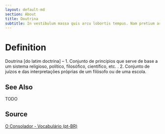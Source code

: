 ```yaml
---
layout: default-md
section: About
title: Doutrina
subtitle: In vestibulum massa quis arcu lobortis tempus. Nam pretium arcu in odio vulputate luctus.
---
```


# Definition
Doutrina [do latim doctrina] – 1. Conjunto de princípios que serve de base a um sistema religioso, político, filosófico, científico, etc. . 2. Conjunto de juízos e das interpretações próprias de um filósofo ou de uma escola.

## See Also
TODO

## Source
[O Consolador - Vocabulário (pt-BR)](http://www.oconsolador.com.br/linkfixo/vocabulario/principal.html)


